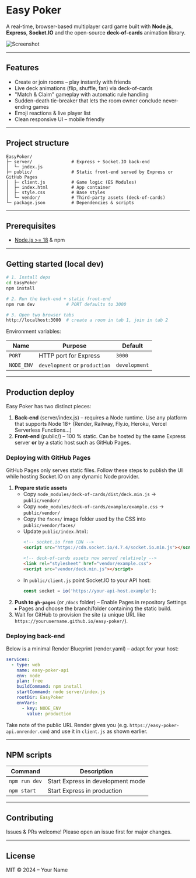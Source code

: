 # Easy Poker

A real-time, browser-based multiplayer card game built with **Node.js**, **Express**, **Socket.IO** and the open-source **deck-of-cards** animation library.

![Screenshot](https://user-images.githubusercontent.com/000000/placeholder.png)

---

## Features

* Create or join rooms – play instantly with friends
* Live deck animations (flip, shuffle, fan) via deck-of-cards
* "Match & Claim" gameplay with automatic rule handling
* Sudden-death tie-breaker that lets the room owner conclude never-ending games
* Emoji reactions & live player list
* Clean responsive UI – mobile friendly

---

## Project structure

```
EasyPoker/
├─ server/               # Express + Socket.IO back-end
│  └─ index.js
├─ public/               # Static front-end served by Express or GitHub Pages
│  ├─ client.js          # Game logic (ES Modules)
│  ├─ index.html         # App container
│  ├─ style.css          # Base styles
│  └─ vendor/            # Third-party assets (deck-of-cards)
└─ package.json          # Dependencies & scripts
```

---

## Prerequisites

* [Node.js >= 18](https://nodejs.org/) & npm

---

## Getting started (local dev)

```bash
# 1. Install deps
cd EasyPoker
npm install

# 2. Run the back-end + static front-end
npm run dev            # PORT defaults to 3000

# 3. Open two browser tabs
http://localhost:3000  # create a room in tab 1, join in tab 2
```

Environment variables:

| Name | Purpose | Default |
|------|---------|---------|
| `PORT` | HTTP port for Express | `3000` |
| `NODE_ENV` | `development` or `production` | `development` |

---

## Production deploy

Easy Poker has two distinct pieces:

1. **Back-end** (server/index.js) – requires a Node runtime. Use any platform that supports Node 18+ (Render, Railway, Fly.io, Heroku, Vercel Serverless Functions…)
2. **Front-end** (public/) – 100 % static. Can be hosted by the same Express server **or** by a static host such as GitHub Pages.

### Deploying with GitHub Pages

GitHub Pages only serves static files. Follow these steps to publish the UI while hosting Socket.IO on any dynamic Node provider.

1. **Prepare static assets**
   * Copy `node_modules/deck-of-cards/dist/deck.min.js` → `public/vendor/`
   * Copy `node_modules/deck-of-cards/example/example.css` → `public/vendor/`
   * Copy the `faces/` image folder used by the CSS into `public/vendor/faces/`
   * Update `public/index.html`:
     ```html
     <!-- socket.io from CDN -->
     <script src="https://cdn.socket.io/4.7.4/socket.io.min.js"></script>

     <!-- deck-of-cards assets now served relatively -->
     <link rel="stylesheet" href="vendor/example.css">
     <script src="vendor/deck.min.js"></script>
     ```
   * In `public/client.js` point Socket.IO to your API host:
     ```js
     const socket = io('https://your-api-host.example');
     ```
2. **Push to `gh-pages`** (or `/docs` folder) – Enable Pages in repository Settings ▸ Pages and choose the branch/folder containing the static build.
3. Wait for GitHub to provision the site (a unique URL like `https://yourusername.github.io/easy-poker/`).

### Deploying back-end

Below is a minimal Render Blueprint (render.yaml) – adapt for your host:

```yaml
services:
  - type: web
    name: easy-poker-api
    env: node
    plan: free
    buildCommand: npm install
    startCommand: node server/index.js
    rootDir: EasyPoker
    envVars:
      - key: NODE_ENV
        value: production
```

Take note of the public URL Render gives you (e.g. `https://easy-poker-api.onrender.com`) and use it in `client.js` as shown earlier.

---

## NPM scripts

| Command        | Description                         |
|----------------|-------------------------------------|
| `npm run dev`  | Start Express in development mode   |
| `npm start`    | Start Express in production         |

---

## Contributing

Issues & PRs welcome! Please open an issue first for major changes.

---

## License

MIT © 2024 – Your Name 